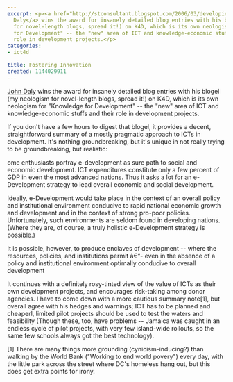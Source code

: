 ```yaml
---
excerpt: <p><a href="http://stconsultant.blogspot.com/2006/03/developing-e-development-projects.html">John
  Daly</a> wins the award for insanely detailed blog entries with his blogel (my neologism
  for novel-length blogs, spread it!) on K4D, which is its own neologism for "Knowledge
  for Development" -- the "new" area of ICT and knowledge-economic stuffs and their
  role in development projects.</p>
categories:
- ict4d

title: Fostering Innovation
created: 1144029911
---
```

<p><a href="http://stconsultant.blogspot.com/2006/03/developing-e-development-projects.html">John Daly</a> wins the award for insanely detailed blog entries with his blogel (my neologism for novel-length blogs, spread it!) on K4D, which is its own neologism for "Knowledge for Development" -- the "new" area of ICT and knowledge-economic stuffs and their role in development projects.</p>

<p>If you don't have a few hours to digest that blogel, it provides a decent, straightforward summary of a mostly pragmatic approach to ICTs in development.  It's nothing groundbreaking, but it's unique in not really trying to be groundbreaking, but realistic:</p>


ome enthusiasts portray e-development as sure path to social and economic development. ICT expenditures constitute only a few percent of GDP in even the most advanced nations. Thus it asks a lot for an e-Development strategy to lead overall economic and social development.

<p>Ideally, e-Development would take place in the context of an overall policy and institutional environment conducive to rapid national economic growth and development and in the context of strong pro-poor policies. Unfortunately, such environments are seldom found in developing nations. (Where they are, of course, a truly holistic e-Development strategy is possible.)</p>

<p>It is possible, however, to produce enclaves of development -- where the resources, policies, and institutions permit â€“- even in the absence of a policy and institutional environment optimally conducive to overall development</p>

<p>It continues with a definitely rosy-tinted view of the value of ICTs as their own development projects, and encourages risk-taking among donor agencies.  I have to come down with a more cautious summary note[1], but overall agree with his hedges and warnings; ICT has to be planned and cheaperl, limited pilot projects should be used to test the waters and feasibility (Though these, too, have problems -- Jamaica was caught in an endless cycle of pilot projects, with very few island-wide rollouts, so the same few schools always got the best technology).</p>

<p>[1] There are many things more grounding (cynicism-inducing?) than walking by the World Bank ("Working to end world povery") every day, with the little park across the street where DC's homeless hang out, but this does get extra points for irony.</p>
